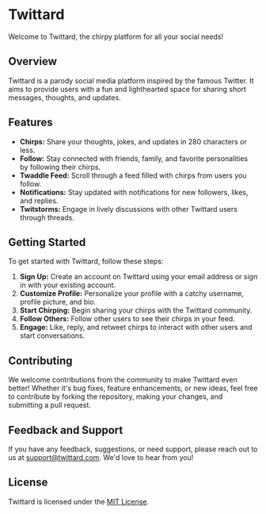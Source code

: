 # Twittard

Welcome to Twittard, the chirpy platform for all your social needs!

## Overview

Twittard is a parody social media platform inspired by the famous Twitter. It aims to provide users with a fun and lighthearted space for sharing short messages, thoughts, and updates.

## Features

- **Chirps:** Share your thoughts, jokes, and updates in 280 characters or less.
- **Follow:** Stay connected with friends, family, and favorite personalities by following their chirps.
- **Twaddle Feed:** Scroll through a feed filled with chirps from users you follow.
- **Notifications:** Stay updated with notifications for new followers, likes, and replies.
- **Twitstorms:** Engage in lively discussions with other Twittard users through threads.

## Getting Started

To get started with Twittard, follow these steps:

1. **Sign Up:** Create an account on Twittard using your email address or sign in with your existing account.
2. **Customize Profile:** Personalize your profile with a catchy username, profile picture, and bio.
3. **Start Chirping:** Begin sharing your chirps with the Twittard community.
4. **Follow Others:** Follow other users to see their chirps in your feed.
5. **Engage:** Like, reply, and retweet chirps to interact with other users and start conversations.

## Contributing

We welcome contributions from the community to make Twittard even better! Whether it's bug fixes, feature enhancements, or new ideas, feel free to contribute by forking the repository, making your changes, and submitting a pull request.

## Feedback and Support

If you have any feedback, suggestions, or need support, please reach out to us at [support@twittard.com](mailto:support@twittard.com). We'd love to hear from you!

## License

Twittard is licensed under the [MIT License](LICENSE).
